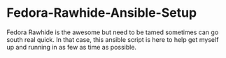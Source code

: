 # Fedora-Rawhide-Ansible-Setup
Fedora Rawhide is the awesome but need to be tamed sometimes can go south real quick. In that case, this ansible script is here to help get myself up and running in as few as time as possible.
